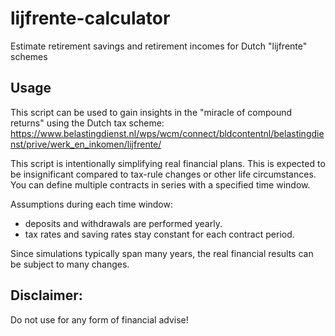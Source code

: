 # lijfrente-calculator
Estimate retirement savings and retirement incomes for Dutch "lijfrente" schemes

## Usage
This script can be used to gain insights in the "miracle of compound returns" using the Dutch tax scheme:
https://www.belastingdienst.nl/wps/wcm/connect/bldcontentnl/belastingdienst/prive/werk_en_inkomen/lijfrente/

This script is intentionally simplifying real financial plans. This is expected to be insignificant compared to tax-rule changes or other life circumstances. You can define multiple contracts in series with a specified time window. 

Assumptions during each time window:
- deposits and withdrawals are performed yearly.
- tax rates and saving rates stay constant for each contract period.

Since simulations typically span many years, the real financial results can be subject to many changes. 

## Disclaimer:
Do not use for any form of financial advise!
